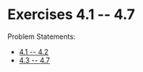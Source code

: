 # Exercises 4.1 -- 4.7

Problem Statements:

- [4.1 -- 4.2](https://fullstackopen.com/en/part4/structure_of_backend_application_introduction_to_testing#exercises-4-1-4-2)
- [4.3 -- 4.7](https://fullstackopen.com/en/part4/structure_of_backend_application_introduction_to_testing#exercises-4-3-4-7)
